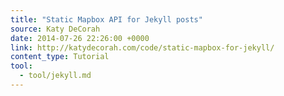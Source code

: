 ```yaml
---
title: "Static Mapbox API for Jekyll posts"
source: Katy DeCorah
date: 2014-07-26 22:26:00 +0000
link: http://katydecorah.com/code/static-mapbox-for-jekyll/
content_type: Tutorial
tool:
  - tool/jekyll.md
---
```







